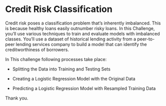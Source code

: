 # Credit Risk Classification

Credit risk poses a classification problem that’s inherently imbalanced. This is because healthy loans easily outnumber risky loans. In this Challenge, you’ll use various techniques to train and evaluate models with imbalanced classes. You’ll use a dataset of historical lending activity from a peer-to-peer lending services company to build a model that can identify the creditworthiness of borrowers.

In This challenge following processes take place:

* Splitting the Data into Training and Testing Sets

* Creating a Logistic Regression Model with the Original Data

* Predicting a Logistic Regression Model with Resampled Training Data 

Thank you. 